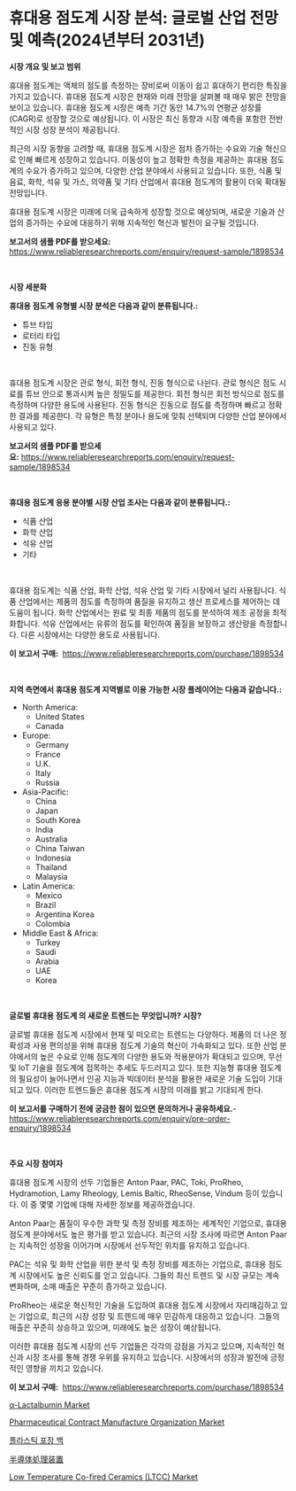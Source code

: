 <p><h1>휴대용 점도계 시장 분석: 글로벌 산업 전망 및 예측(2024년부터 2031년)</h1></p><p><strong>시장 개요 및 보고 범위</strong></p>
<p><p>휴대용 점도계는 액체의 점도를 측정하는 장비로써 이동이 쉽고 휴대하기 편리한 특징을 가지고 있습니다. 휴대용 점도계 시장은 현재와 미래 전망을 살펴볼 때 매우 밝은 전망을 보이고 있습니다. 휴대용 점도계 시장은 예측 기간 동안 14.7%의 연평균 성장률(CAGR)로 성장할 것으로 예상됩니다. 이 시장은 최신 동향과 시장 예측을 포함한 전반적인 시장 성장 분석이 제공됩니다.</p><p>최근의 시장 동향을 고려할 때, 휴대용 점도계 시장은 점차 증가하는 수요와 기술 혁신으로 인해 빠르게 성장하고 있습니다. 이동성이 높고 정확한 측정을 제공하는 휴대용 점도계의 수요가 증가하고 있으며, 다양한 산업 분야에서 사용되고 있습니다. 또한, 식품 및 음료, 화학, 석유 및 가스, 의약품 및 기타 산업에서 휴대용 점도계의 활용이 더욱 확대될 전망입니다.</p><p>휴대용 점도계 시장은 미래에 더욱 급속하게 성장할 것으로 예상되며, 새로운 기술과 산업의 증가하는 수요에 대응하기 위해 지속적인 혁신과 발전이 요구될 것입니다.</p></p>
<p><strong>보고서의 샘플 PDF를 받으세요:</strong> <a href="https://www.reliableresearchreports.com/enquiry/request-sample/1898534">https://www.reliableresearchreports.com/enquiry/request-sample/1898534</a></p>
<p>&nbsp;</p>
<p><strong>시장 세분화</strong></p>
<p><strong>휴대용 점도계 유형별 시장 분석은 다음과 같이 분류됩니다.:</strong></p>
<p><ul><li>튜브 타입</li><li>로터리 타입</li><li>진동 유형</li></ul></p>
<p>&nbsp;</p>
<p><p>휴대용 점도계 시장은 관로 형식, 회전 형식, 진동 형식으로 나뉜다. 관로 형식은 점도 시료를 튜브 안으로 통과시켜 높은 정밀도를 제공한다. 회전 형식은 회전 방식으로 점도를 측정하며 다양한 용도에 사용된다. 진동 형식은 진동으로 점도를 측정하며 빠르고 정확한 결과를 제공한다. 각 유형은 특정 분야나 용도에 맞춰 선택되며 다양한 산업 분야에서 사용되고 있다.</p></p>
<p><strong>보고서의 샘플 PDF를 받으세요:</strong>&nbsp;<a href="https://www.reliableresearchreports.com/enquiry/request-sample/1898534">https://www.reliableresearchreports.com/enquiry/request-sample/1898534</a></p>
<p>&nbsp;</p>
<p><strong> 휴대용 점도계 응용 분야별 시장 산업 조사는 다음과 같이 분류됩니다.:</strong></p>
<p><ul><li>식품 산업</li><li>화학 산업</li><li>석유 산업</li><li>기타</li></ul></p>
<p>&nbsp;</p>
<p><p>휴대용 점도계는 식품 산업, 화학 산업, 석유 산업 및 기타 시장에서 널리 사용됩니다. 식품 산업에서는 제품의 점도를 측정하여 품질을 유지하고 생산 프로세스를 제어하는 데 도움이 됩니다. 화학 산업에서는 원료 및 최종 제품의 점도를 분석하여 제조 공정을 최적화합니다. 석유 산업에서는 유류의 점도를 확인하여 품질을 보장하고 생산량을 측정합니다. 다른 시장에서는 다양한 용도로 사용됩니다.</p></p>
<p><strong>이 보고서 구매:</strong>&nbsp; <a href="https://www.reliableresearchreports.com/purchase/1898534">https://www.reliableresearchreports.com/purchase/1898534</a></p>
<p>&nbsp;</p>
<p><strong>지역 측면에서 휴대용 점도계 지역별로 이용 가능한 시장 플레이어는 다음과 같습니다.:</strong></p>
<p><ul>
    <li>
        North America:
        <ul>
            <li>United States</li>
            <li>Canada</li>
        </ul>
    </li>
    <li>
        Europe:
        <ul>
            <li>Germany</li>
            <li>France</li>
            <li>U.K.</li>
            <li>Italy</li>
            <li>Russia</li>
        </ul>
    </li>
    <li>
        Asia-Pacific:
        <ul>
            <li>China</li>
            <li>Japan</li>
            <li>South Korea</li>
            <li>India</li>
            <li>Australia</li>
            <li>China Taiwan</li>
            <li>Indonesia</li>
            <li>Thailand</li>
            <li>Malaysia</li>
        </ul>
    </li>
    <li>
        Latin America:
        <ul>
            <li>Mexico</li>
            <li>Brazil</li>
            <li>Argentina Korea</li>
            <li>Colombia</li>
        </ul>
    </li>
    <li>
        Middle East & Africa:
        <ul>
            <li>Turkey</li>
            <li>Saudi</li>
            <li>Arabia</li>
            <li>UAE</li>
            <li>Korea</li>
        </ul>
    </li>
    </ul></p>
<p>&nbsp;</p>
<p><strong>글로벌 휴대용 점도계 의 새로운 트렌드는 무엇입니까? 시장?</strong></p>
<p><p>글로벌 휴대용 점도계 시장에서 현재 및 떠오르는 트렌드는 다양하다. 제품의 더 나은 정확성과 사용 편의성을 위해 휴대용 점도계 기술의 혁신이 가속화되고 있다. 또한 산업 분야에서의 높은 수요로 인해 점도계의 다양한 용도와 적용분야가 확대되고 있으며, 무선 및 IoT 기술을 점도계에 접목하는 추세도 두드러지고 있다. 또한 지능형 휴대용 점도계의 필요성이 늘어나면서 인공 지능과 빅데이터 분석을 활용한 새로운 기술 도입이 기대되고 있다. 이러한 트렌드들은 휴대용 점도계 시장의 미래를 밝고 기대되게 한다.</p></p>
<p><strong>이 보고서를 구매하기 전에 궁금한 점이 있으면 문의하거나 공유하세요.</strong>- <a href="https://www.reliableresearchreports.com/enquiry/pre-order-enquiry/1898534">https://www.reliableresearchreports.com/enquiry/pre-order-enquiry/1898534</a></p>
<p>&nbsp;</p>
<p><strong>주요 시장 참여자</strong></p>
<p><p>휴대용 점도계 시장의 선두 기업들은 Anton Paar, PAC, Toki, ProRheo, Hydramotion, Lamy Rheology, Lemis Baltic, RheoSense, Vindum 등이 있습니다. 이 중 몇몇 기업에 대해 자세한 정보를 제공하겠습니다.</p><p>Anton Paar는 품질이 우수한 과학 및 측정 장비를 제조하는 세계적인 기업으로, 휴대용 점도계 분야에서도 높은 평가를 받고 있습니다. 최근의 시장 조사에 따르면 Anton Paar는 지속적인 성장을 이어가며 시장에서 선두적인 위치를 유지하고 있습니다.</p><p>PAC는 석유 및 화학 산업을 위한 분석 및 측정 장비를 제조하는 기업으로, 휴대용 점도계 시장에서도 높은 신뢰도를 얻고 있습니다. 그들의 최신 트렌드 및 시장 규모는 계속 변화하며, 소매 매출은 꾸준히 증가하고 있습니다.</p><p>ProRheo는 새로운 혁신적인 기술을 도입하여 휴대용 점도계 시장에서 자리매김하고 있는 기업으로, 최근의 시장 성장 및 트렌드에 매우 민감하게 대응하고 있습니다. 그들의 매출은 꾸준히 상승하고 있으며, 미래에도 높은 성장이 예상됩니다.</p><p>이러한 휴대용 점도계 시장의 선두 기업들은 각각의 강점을 가지고 있으며, 지속적인 혁신과 시장 조사를 통해 경쟁 우위를 유지하고 있습니다. 시장에서의 성장과 발전에 긍정적인 영향을 끼치고 있습니다.</p></p>
<p><strong>이 보고서 구매:</strong>&nbsp;&nbsp;<a href="https://www.reliableresearchreports.com/purchase/1898534">https://www.reliableresearchreports.com/purchase/1898534</a></p>
<p><p><a href="https://issuu.com/reportprime-2/docs/a-lactalbumin-market-size-2030.pptx">α-Lactalbumin Market</a></p><p><a href="https://issuu.com/reportprime-2/docs/pharmaceutical-contract-manufacture-organization-m">Pharmaceutical Contract Manufacture Organization Market</a></p><p><a href="https://github.com/vskv4779xr1/Market-Research-Report-List-1/blob/main/3317032194281.md">플라스틱 포장 백</a></p><p><a href="https://github.com/mcbeesbxa270/Market-Research-Report-List-1/blob/main/2495695194559.md">半導体処理装置</a></p><p><a href="https://github.com/mahnoor2003/Market-Research-Report-List-3/blob/main/low-temperature-co-fired-ceramics-ltcc-market.md">Low Temperature Co-fired Ceramics (LTCC) Market</a></p></p>
